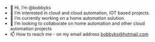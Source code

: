 - 👋 Hi, I’m @bobbyks
- 👀 I’m interested in cloud and cloud automation, IOT based projects.
- 🌱 I’m currently working on a home automation solution.
- 💞️ I’m looking to collaborate on home automation and other cloud automation projects
- 📫 How to reach me - on my email address bobbyks@hotmail.com

<!---
bobbyks/bobbyks is a ✨ special ✨ repository because its `README.md` (this file) appears on your GitHub profile.
You can click the Preview link to take a look at your changes.
--->

